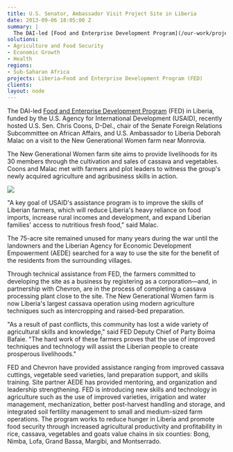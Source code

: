 ```yaml
---
title: U.S. Senator, Ambassador Visit Project Site in Liberia
date: 2013-09-06 18:05:00 Z
summary: |
  The DAI-led [Food and Enterprise Development Program](/our-work/projects/liberia-food-and-enterprise-development-program-fed) (FED) in Liberia, funded by the U.S. Agency for International Development (USAID), recently hosted U.S. Sen. Chris Coons, D-Del., chair of the Senate Foreign Relations Subcommittee on African Affairs, and U.S. Ambassador to Liberia Deborah Malac on a visit to the New Generational Women farm near Monrovia.
solutions:
- Agriculture and Food Security
- Economic Growth
- Health
regions:
- Sub-Saharan Africa
projects: Liberia—Food and Enterprise Development Program (FED)
clients:
layout: node
---
```

The DAI-led [Food and Enterprise Development Program][1] (FED) in Liberia, funded by the U.S. Agency for International Development (USAID), recently hosted U.S. Sen. Chris Coons, D-Del., chair of the Senate Foreign Relations Subcommittee on African Affairs, and U.S. Ambassador to Liberia Deborah Malac on a visit to the New Generational Women farm near Monrovia.

The New Generational Women farm site aims to provide livelihoods for its 30 members through the cultivation and sales of cassava and vegetables. Coons and Malac met with farmers and plot leaders to witness the group's newly acquired agriculture and agribusiness skills in action.

![][2]

"A key goal of USAID's assistance program is to improve the skills of Liberian farmers, which will reduce Liberia's heavy reliance on food imports, increase rural incomes and development, and expand Liberian families' access to nutritious fresh food," said Malac.

The 75-acre site remained unused for many years during the war until the landowners and the Liberian Agency for Economic Development Empowerment (AEDE) searched for a way to use the site for the benefit of the residents from the surrounding villages.

Through technical assistance from FED, the farmers committed to developing the site as a business by registering as a corporation—and, in partnership with Chevron, are in the process of completing a cassava processing plant close to the site. The New Generational Women farm is now Liberia's largest cassava operation using modern agriculture techniques such as intercropping and raised-bed preparation.

"As a result of past conflicts, this community has lost a wide variety of agricultural skills and knowledge," said FED Deputy Chief of Party Boima Bafaie. "The hard work of these farmers proves that the use of improved techniques and technology will assist the Liberian people to create prosperous livelihoods."

FED and Chevron have provided assistance ranging from improved cassava cuttings, vegetable seed varieties, land preparation support, and skills training. Site partner AEDE has provided mentoring, and organization and leadership strengthening. FED is introducing new skills and technology in agriculture such as the use of improved varieties, irrigation and water management, mechanization, better post-harvest handling and storage, and integrated soil fertility management to small and medium-sized farm operations. The program works to reduce hunger in Liberia and promote food security through increased agricultural productivity and profitability in rice, cassava, vegetables and goats value chains in six counties: Bong, Nimba, Lofa, Grand Bassa, Margibi, and Montserrado.

[1]: /our-work/projects/liberia-food-and-enterprise-development-program-fed
[2]: /assets/images/news/FEDnewspic.jpg
